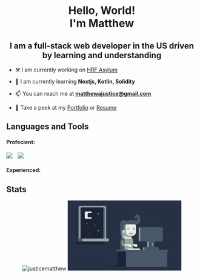 <h1 align="center">Hello, World!<br>I'm Matthew</h1>
<h2 align="center">I am a full-stack web developer in the US driven by learning and understanding</h2>

- ⚒ I am currently working on [HRF Asylum](https://github.com/Lambda-School-Labs/human-rights-first-asylum-fe-a)

- 🌱 I am currently learning **Nextjs, Kotlin, Solidity**

- 📫 You can reach me at **matthewajustice@gmail.com**

- 👀 Take a peek at my [Portfolio](https://justice-portfolio.vercel.app/) or [Resume](https://docs.google.com/document/d/1XSTyd6zWcjnw9IMolWHHrZOU9A4LkUAu6DNpRCtfxvA/edit?usp=sharing)

<h2 align="left">Languages and Tools</h2>
<h4 align="left">Profecient:</h4>
<img src="https://img.shields.io/badge/HTML-404040?style=for-the-badge&logo=html5" style="margin-right: 10px;">
<img src="https://img.shields.io/badge/JavaScript-404040?style=for-the-badge&logo=javascript"> 
  
<h4 align="left">Experienced:</h4>

<h2 align="left">Stats</h2>

<p align="center">
<img src="https://github-readme-stats.vercel.app/api?username=justicematthew&show_icons=true&locale=en&&theme=nord&&layout=compact" alt="justicematthew" />
<img alt="Night Coding" src="https://raw.githubusercontent.com/AVS1508/AVS1508/master/assets/Night-Coding.gif"/>
</p>
